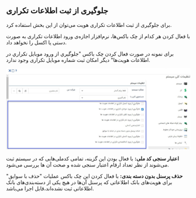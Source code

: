 ##  جلوگیری از ثبت اطلاعات تکراری 



برای جلوگیری از ثبت اطلاعات تکراری هویت می‌توان از این بخش استفاده کرد.

با فعال کردن هر کدام از چک باکس‌ها،  نرم‌افزار اجازه‌ی ورود اطلاعات تکراری به صورت دستی یا اکسل را نخواهد داد.  
   
 برای نمونه در صورت فعال کردن چک باکس "جلوگيري از ورود موبايل تکراري در اطلاعات هویت‌ها" دیگر امکان ثبت شماره موبایل تکراری وجود ندارد.
 
 ![](tekrari-mokhatab.jpg)
 
 **اعتبار سنجی کد ملی:** با فعال بودن این گزینه، تمامی کدملی‌هایی که در سیستم ثبت می‌شوند از نظر تعداد ارقام اعتبار سنجی شده و صحت آن ها بررسی می‌شود.
 
 **حذف پرسنل بدون دسته بندی:** با فعال کردن این چک باکس عملیات "حذف با سوابق" برای هویت‌های بانک اطلاعاتی که پرسنل آن‌ها در هیچ یکی از دسته‌بندی‌های بانک اطلاعاتی ثبت نشده‌اند،قابل اجرا می‌باشد.
 
 
